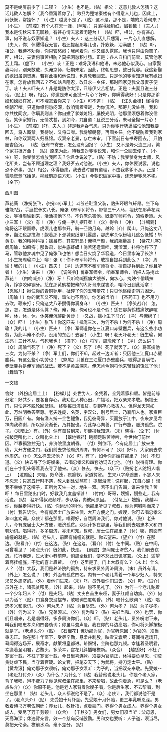 <!-- { "loadSidebar": true } -->
莫不是绣屏前少了十二钗？
（小生）也不是。（贴）相公：
这意儿敎人怎猜？这话儿敎人怎解？〔我今番猜着你了，〕敢只为楚馆秦楼有个得意人儿也，因此上，闷恹恹，常挂怀？
（小生）越发不是了。（贴）这不是，那不是，端的为着何来？（小生）
【前腔】有个人在天一涯，〔阿嗄，〕只落得脸销红，眉锁黛！〔夫人，〕我本是伤秋宋玉无聊赖，有甚心情去恋着闲楚台！
（贴）吓，相公，你有甚心事，何不说与奴家知道？（小生）夫人：
这三分话儿只恁猜，一片心儿直恁解。〔夫人，你〕休纒得我无言，若还提起那筹儿也，扑簌簌，泪满腮！
（贴）吓，相公，我待不劝你，你只管愁闷；我问着你，你又藏头露尾。我也只得由你罢了。吓，相公，夫妻何事苦相防？莫把闲愁积寸肠。正是：各人自扫门前雪，莫管他家瓦上霜。（虚下）
（小生）咳！正是：难将我语和他语，未必他心似我心。自家娶妻两月，别亲数载，久淹京师，归期未定。因此，终朝思想，整日忧容。我这新娶的媳妇虽则贤惠，若将此事和他说知，也肯敎我回去。只是他的爹爹知道我有媳妇在家，怎肯放我回去？不如姑且隐忍，改日求一乡任，那时回家见我父母妻子便了。咳！夫人吓夫人！非是堤防你太深，只缘伊父苦相禁。正是：夫妻且说三分话。（贴上）呀，相公，你道是未可全抛一片心？好吓，你瞒得我好！只是你那爹娘和媳妇在家，可不埋怨着你来？（小生）可不道！（贴）
【江头金桂】怪得你终朝??喑。只道你缘何愁闷深，敎咱猜着哑谜，为你沉吟。那筹儿没处寻。我和你共枕同衾，你瞒我则甚？你自撇了爹娘媳妇，屡换光阴，他那里须怨着你没信音。笑伊家短行，无情忒甚，到如今，兀自道：且说三分话，未可全抛一片心！（小生）
【前腔】〔吓，夫人，〕非是我声呑气忍，只为你爹行势逼临怕他知我要回去，将人厮禁。我待说，又将口噤。我待解朝簪，再图乡任。他不堤防着我到家林，和你双双两人归昼锦。叹双亲老景，存亡未审。〔下官前日有书寄回去，〕只怕雁杳鱼沉。
（贴）旣有书寄去，怎么没有回报？（小生）
又不是烽火连三月，眞个家书抵万金！
（贴）原来为此。待我去对爹爹说知，和你一仝回去便了。（小生）呀，你爹爹怎肯放我回去？你且休说破了。（贴）不妨；我爹爹身为太师，风化所关，岂有不顾道理之理？我好歹去对他说。（小生）夫人，你休要说罢，说也恐不济事。（贴）相公，休得疑虑，我去说时自有道理，不由我爹爹不从。正是：雪隐鹭鸶飞始见，柳藏鹦鹉语方知。（小生）今朝识破家中事，还恐伊爹念不移。（仝下）
 
西川图
 
芦花荡
（净扮张飞，杂扮四小军上）斗笠芒鞋渔父装，豹头环眼气轩昂。坐下乌骓能?战，手展蛇矛丈八长。俺张飞奉军师将令，带领三千人马，埋伏在那芦花深处，等待周瑜到来，活活擒他下马，不许俺杀害他。旣奉军师将令，须索走遭。大小三军！（众）有！（净）与俺一字儿摆开者！（众）得令！（净）
【斗鹌鹑】俺将这环眼圆睁，虎须儿也那乍开，骑一匹豹月乌，越岭〔介〕爬山。只俺这丈八矛，翻江也那搅海！觑着那下邳城似纸罩儿嚣虚，那虎牢关似粉墙儿这么低矮！斩黄巾，我的精神抖搜；擒吕布，其实轩昂！俺释严颜，我的胆量高！
【紫花儿序】觑周瑜，如癣疥；那鲁肃，似井底虾蟆！倘若还逢着咱，滴溜溜，扑将他捽下了马，管敎他梦魂中见了俺张飞也怕！想当日火烧了华容道，今日里水淹了长沙！
（小生扮周瑜冲上）嘚！张飞！你不奉军师将令，敢擅自提兵到此么？（净）周瑜！我的儿！（小生）匹夫！（净）恁道俺不奉军师将令，擅自提兵到此？你且听者！（小生）讲来！（净）
【调笑令】俺奉军师令，咱奉军师令，咱把人马掩此芦花！
（内吶喊介）（净）呀！
只听吶喊摇旗大战杀，向垓心，掩映个偷睛抹角，铮铮咬碎钢牙。恁在那黄鹤楼把俺的大哥哥来谋害杀，咱今日到此活拿！
【秃厮儿】揪住你的青铜铠甲，扯碎了你的玉带菱花！只见他盔缨歪斜力困乏。〔周瑜！〕你的武艺又不精，鎗法也不高加，你怎的当咱！
【圣药王】也不用刀去砍，鞭来打；只俺这丈八矛攒得你满身麻！
（小生）匹夫！（净笑战介）
怎，怎，怎，怎道是休认眞？俺，俺，俺，俺可也不是个假！恁在那黄鹤楼痛飮醉喧哗，休，休，休，休笑俺沉醉卧黄沙！
（又战，擒小生下马介）（净）与俺绑了！（众）吓！（小生）张飞！你这匹夫！擒俺三次，为何不杀！为何不杀！（净）周瑜！我的儿！（小生）匹夫！（净）军师道你在三江夏口赤壁鏖兵，有这么些小功劳，为此叫俺不杀你。没用的东西！去罢！（小生）呀！老天吓老天！旣生瑜，何生亮！三计不从，气死我也！（撞下）（众）将军，周瑜死了！（净）怎么讲？（众）周瑜气死了！（净）死了？（众）死了（净）死了就罢了。（众）将军擒他三次，为何不杀？（净）军士们，你们不知，起过一边听者：只因他三江夏口赤壁鏖兵，有这么些小功劳也！
【煞尾】只他在三江夏口赤壁鏖兵，唬得那曹瞒怕。赤壁鏖兵是俺军师的战法。若不是黄盖深恩，俺怎肯今朝将他来轻轻的饶过了他！（舞鎗下）
 
一文钱
 
舍财
（外扮庞居士上）
【粉蝶儿】处世为人，全凭着，全凭着家和顺。皆是前缘分定：好共歹，要各自存心。我劝世人种心田，广福地，把双亲来孝敬。祸福无门，只怕逃不脱轮回孽镜。
终朝每日济孤贫，刻刻存心救拔人。但得龙天常如此，万炷明香答至尊。老夫姓庞，名英，字汉公，别号居士，乃襄阳人也。家资巨万，田园广有。向有渔人捕一金色鲤鱼，我见彼奇异，买而放于江中，夜来梦见龙神向我称谢，所以家资渐长，乃其报也。为此存心向善，广行布施，赈济孤贫。院子。（末暗上）有。（外）倘有孤贫到来，卽便报我知道。（末）晓得。（仝下）（付扮跛足叫化上，众叫化仝上）
【翠地锦裆】瞎顚足跛苦呻吟，今世伶仃前世因。??寡孤独控无门，养济院里度朝昏。
（付）列位吓，今有庞居士广放来生债，大开方便之门，我们前去求他周济周济，有何不可？（众）好吓，大家前去求他周济。（付）怎么样去求他？（众）吓，有了，如今你哥嫂在那里？（付）不知道。（众）快去寻了你哥嫂来，去唱忠孝义和四套劝词去化他。（付）说得有理。你们在十字街头等着我去寻了他来。（众）快去，快去。（众下）（贴扮老人跎妇人唱上）
【泣颜回】夫哑，奴命迍，疯癫软，家道贫窘。
生来八字命途蹇，不怨人来不怨天；只怨五行时不遇，敎人到处受熬煎！
提起泪流；说将起，兀自心酸！
想我不幸嫁了这哑子，正所为天生一对，地生一双。若不出门告谒，谁来怜我？苦吓！
每日里跎出门时，好敎我几度羞惭甚！
（付内）哥哥，嫂嫂，慢些走，我有话说。（贴）
猛听得叔叔频呼，步从容，向彼问原因。
（付急上）嫂嫂，我越叫你，你越走得好快。（贴）你远远的叫他，他那里听见？叔叔，你为何喊叫而来？（付）我告诉你，今有庞居士广放来生债，大开方便之门。嫂嫂，你可去唱忠孝义和四套劝词。众伙计都在那里。唱得好，自然周济我们。你对他说。（贴）老头儿，今有庞居士大开方便，赈济孤贫。众伙计多在那里，等我们前去唱忠孝义和四套劝词。唱得好，多多周济，亦未可知。叔叔，居士住在那里？（付）哪，前面有旛幢的就是。（贴）老头儿，前面有旛幢的就是。你去望来。（望介）（付）在那边。（贴看介）（付）在这边。（贴）在这边。（看介）（付）在中间。（贴）在中间，可曾看见？（老点头介）旣如此，快走。
【前腔】忽闻庞士济贫人，我们前去哀恳。忙行疾走，过大街小巷前奔。倘周全我们，便不愁此日饥寒窘。（众上）遥望着高挂幢旛，不觉的喜上眉颦。
（付）这里是了。门上大叔有么？（末上）什么人？（付）大叔，我们是养济院的孤贫，特来求员外周济周济。（末）员外有请。（外上）怎么说？（末）外面有孤贫四名，内有一个老儿背着一个年少妇人，特来求员外周济的。（外）着他们进来。（末）吓，员外着你们进去。（众）吓。（进介）员外在上，诸孤贫叩见。（外）起来。（贴）恕不见礼了。（外）为何一个老儿跎着一个少年妇人？（付）是夫妇。（贴）丈夫白首生来哑，妻子红颜自幼疯。（外）何以为活？（贴）口食身衣没摆布，歌唱词曲度朝昏。（外）唱什么歌词？（贴）唱忠孝义和歌词。（外）何为忠？（贴）为臣尽忠。（外）何为孝？（贴）为子尽孝。（外）何为义？（贴）兄弟须义。（外）何为和？（贴）夫妇当和。（外）也罢，你们且唱来，若是唱得好，多多周济你们。（众）吓。（贴）老头儿，员外吩咐下来，叫我们唱忠孝义和四套劝词；你虽耳聋声哑，我在你的耳边高唱，你可将头脚按板就是了。（老点头介）（贴）
【石榴花】俺劝那为官，为官听原因：为官的，须当秉忠正。你在那十年窗下，受尽辛勤，悬梁幷刺股，映雪又囊萤；蓦闻得选场开，蓦闻得选场开，展奇才，献策将皇都进。跻锵锵，金阶也那九顿。幸逢着圣明君，幸逢着圣明君，占鳌头，多荣幸，宫花儿斜插帽檐新。（众合）
【越恁好】不枉了寒窗十载，不枉了寒窗十载，今日里喜连登。须要为官清正，休得要负皇恩，切莫贪财虐下民，当守着官箴。论文官，把笔安天下；为武将，持刀定太平。（贴）
【黄龙滚】俺劝那子女须听，俺劝那子女须听：为子的，当把双亲奉敬。先受娘--
（老赶打付介）（众）为什么？为什么？（贴）我替他说老头儿，你是个老人家，背了我唱，岂不费力？你见叔叔坐在那里，不来帮唱，故此你着急，可是么？（老点头介）（众）你原不是。他是老人家背着你嫂子唱，你是后生家，不去帮唱，到坐在那里！（贴）老头儿，众人都说他不是了。（众）老伙计，我们都说他不是了。（老点头介）（贴）
先受娘十月怀胎，先受娘十月怀胎，更三年乳哺恩深。男敎着诗书万卷佐朝廷；养女儿，敎针指，嫁着豪门。养得个男女成人，养得个男女成人，受尽了万千劳顿！（众合）
【千秋岁】男女们，男女们须当听：父母恩，天高海深；休违背亲言，效一个慈乌反哺殷勤。男和女也要听：人子道，须当尽，莫把天伦紊。檐前水滴，毫不差分。（贴）
